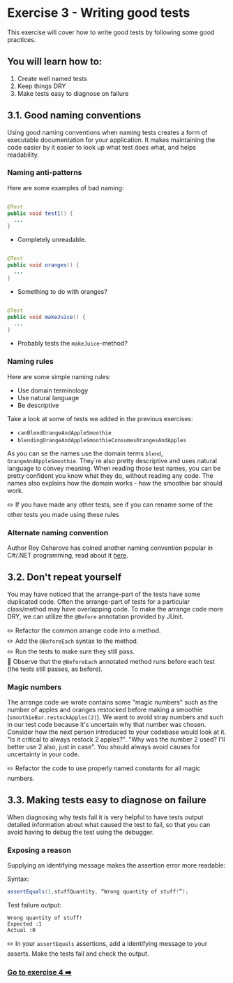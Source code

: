 # Exercise 3 - Writing good tests

This exercise will cover how to write good tests by following some good practices.

## You will learn how to:

1. Create well named tests
2. Keep things DRY
3. Make tests easy to diagnose on failure

## 3.1. Good naming conventions

Using good naming conventions when naming tests creates a form of executable documentation for your application. It
makes maintaining the code easier by it easier to look up what test does what, and helps readability.

### Naming anti-patterns

Here are some examples of bad naming:

```java

@Test
public void test1() {
  ...
}
```

- Completely unreadable.

```java

@Test
public void oranges() {
  ...
}
```

- Something to do with oranges?

```java

@Test
public void makeJuice() {
  ...
}
```

- Probably tests the `makeJuice`-method?

### Naming rules

Here are some simple naming rules:

- Use domain terminology
- Use natural language
- Be descriptive

Take a look at some of tests we added in the previous exercises:

- `canBlendOrangeAndAppleSmoothie`
- `blendingOrangeAndAppleSmoothieConsumesOrangesAndApples`

As you can se the names use the domain terms `blend`, `OrangeAndAppleSmoothie`. They´re also pretty descriptive and uses
natural language to convey meaning. When reading those test names, you can be pretty confident you know what they do,
without reading any code. The names also explains how the domain works - how the smoothie bar should work.

:pencil2: If you have made any other tests, see if you can rename some of the other tests you made using these rules

### Alternate naming convention

Author Roy Osherove has coined another naming convention popular in C#/.NET programming, read about
it [here](http://osherove.com/blog/2005/4/3/naming-standards-for-unit-tests.html).

## 3.2. Don't repeat yourself

You may have noticed that the arrange-part of the tests have some duplicated code. Often the arrange-part of tests for a
particular class/method may have overlapping code. To make the arrange code more DRY, we can utilize the `@Before`
annotation provided by JUnit.

:pencil2: Refactor the common arrange code into a method.  
:pencil2: Add the `@BeforeEach` syntax to the method.  
:pencil2: Run the tests to make sure they still pass.  
:book: Observe that the `@BeforeEach` annotated method runs before each test (the tests still passes, as before).

### Magic numbers

The arrange code we wrote contains some "magic numbers" such as the number of apples and oranges restocked before making
a smoothie (`smoothieBar.restockApples(2)`). We want to avoid stray numbers and such in our test code because it's
uncertain why that number was chosen. Consider how the next person introduced to your codebase would look at it. "Is it
critical to always restock 2 apples?". "Why was the number 2 used? I'll better use 2 also, just in case". You should
always avoid causes for uncertainty in your code.

:pencil2: Refactor the code to use properly named constants for all magic numbers.

## 3.3. Making tests easy to diagnose on failure

When diagnosing why tests fail it is very helpful to have tests output detailed information about what caused the test
to fail, so that you can avoid having to debug the test using the debugger.

### Exposing a reason

Supplying an identifying message makes the assertion error more readable:

Syntax:

```java
assertEquals(1,stuffQuantity, “Wrong quantity of stuff!”);
```

Test failure output:

```
Wrong quantity of stuff!
Expected :1
Actual :0
```

:pencil2: In your `assertEquals` assertions, add a identifying message to your asserts. Make the tests fail and check the output. 

### [Go to exercise 4 :arrow_right:](exercise-4.md)
